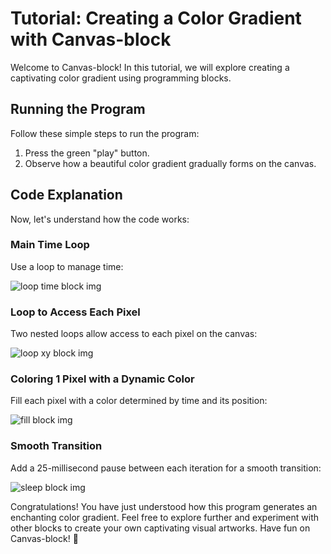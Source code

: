 # Tutorial: Creating a Color Gradient with Canvas-block

Welcome to Canvas-block! In this tutorial, we will explore creating a captivating color gradient using programming blocks.

## Running the Program

Follow these simple steps to run the program:

1. Press the green "play" button.
2. Observe how a beautiful color gradient gradually forms on the canvas.

## Code Explanation

Now, let's understand how the code works:

### Main Time Loop

Use a loop to manage time:

![loop time block img](blocks/time_loop.png)

### Loop to Access Each Pixel

Two nested loops allow access to each pixel on the canvas:

![loop xy block img](blocks/loop_xy.png)

### Coloring 1 Pixel with a Dynamic Color

Fill each pixel with a color determined by time and its position:

![fill block img](blocks/fill.png)

### Smooth Transition

Add a 25-millisecond pause between each iteration for a smooth transition:

![sleep block img](blocks/sleep2.png)

Congratulations! You have just understood how this program generates an enchanting color gradient. Feel free to explore further and experiment with other blocks to create your own captivating visual artworks. Have fun on Canvas-block! 🎨